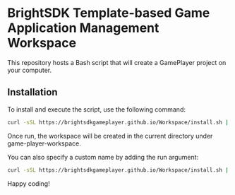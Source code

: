 # BrightSDK Template-based Game Application Management Workspace

This repository hosts a Bash script that will create a GamePlayer project on your computer.

## Installation

To install and execute the script, use the following command:

```sh
curl -sSL https://brightsdkgameplayer.github.io/Workspace/install.sh | bash
```

Once run, the workspace will be created in the current directory under game-player-workspace.

You can also specify a custom name by adding the run argument:

```sh
curl -sSL https://brightsdkgameplayer.github.io/Workspace/install.sh | bash -s -- my-custom-workspace
```

Happy coding!